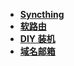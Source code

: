 * [**Syncthing**](/Other%20Funning/Syncthing/_navbar)  
* [**软路由**](/Other%20Funning/软路由/_navbar)  
* [**DIY 装机**](/Other%20Funning/DIY%20装机/_navbar)  
* [**域名邮箱**](/Other%20Funning/域名邮箱/README)  
